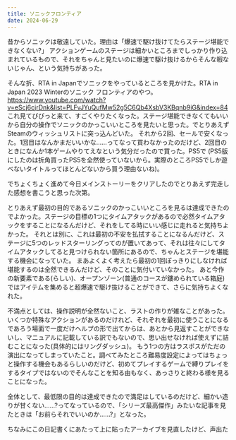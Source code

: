 ```yaml
---
title: ソニックフロンティア
date: 2024-06-29
---
```


昔からソニックは敬遠していた。理由は「爆速で駆け抜けてたらステージ堪能できなくない?」
アクションゲームのステージは細かいところまでしっかり作り込まれているもので、それをちゃんと見たいのに爆速で駆け抜けるからそんな暇ないじゃん、という気持ちがあった。

そんな折、RTA in Japanでソニックをやっているところを見かけた。RTA in Japan 2023 Winterのソニック フロンティアのやつ。 
<https://www.youtube.com/watch?v=eScj6cjrDnk&list=PLFvJYuQufMw52g5C6Qb4XsbV3KBqnb9iG&index=84>
これ見てびびっと来て、すごくやりたくなった。ステージ堪能できなくてもいいから自分の操作でソニックのかっこいいところを見たいと思った。でとりあえずSteamのウィッシュリストに突っ込んどいた。
それから2回、セールで安くなった。1回目はなんかまだいいかな……ってなって買わなかったのだけど、2回目のときになんか1本ゲームやりてえなという気分だったので買った。PS5で (PS5版にしたのは折角買ったPS5を全然使っていないから。実際のところPS5でしか遊べないタイトルってほとんどないから買う理由ないね)。

でちょくちょく進めて今日メインストーリーをクリアしたのでとりあえず完走した感想を書こうと思った次第。

とりあえず最初の目的であるソニックのかっこいいところを見るは達成できたのでよかった。ステージの目標の1つにタイムアタックがあるので必然タイムアタックをすることになるんだけど、それをしてる時にいい感じに走れると気持ちよかった。
それとは別に、これは最初の不安を払拭することになるんだけど、ステージに5つのレッドスターリングってのが置いてあって、それは往々にしてタイムアタックしてると見つけられない箇所にあるので、ちゃんとステージを堪能する機会になっていた。
まあよくよく考えたら最初の1回ぽっきりにしなければ堪能するのは全然できるんだけど、そのことに気付いていなかった。
あと今作の新要素である(らしい)、オープンゾーン(普通のコースが鏤められている箱庭)ではアイテムを集めると超爆速で駆け抜けることができて、さらに気持ちよくなれた。

不満点としては、操作説明が全然ないこと、ラストの作りが雑なことがあった。
いくつか特殊なアクションがあるのだけれど、それぞれを最初に使うことになるであろう場面で一度だけヘルプの形で出てからは、あとから見返すことができないし、マニュアルに記載している訳でもないので、思い出せなければ使えずに詰むことになった(具体的にはリングダッシュ)。
もう1つの方はラスボスがただの演出になってしまっていたこと。調べてみたところ難易度設定によってはちょっと操作する機会もあるらしいのだけど、初めてプレイするゲームで縛りプレイをするタイプではないのでそんなことを知る由もなく、あっさりと終わる様を見ることになった。

全体として、最低限の目的は達成できたので満足はしているのだけど、細かい造りが甘くない……?ってなっているので、「シリーズ最高傑作」みたいな記事を見たときは「お前らそれでいいのか……?」となった。

ちなみにこの日記書くにあたって上に貼ったアーカイブを見直したけど、声出た
